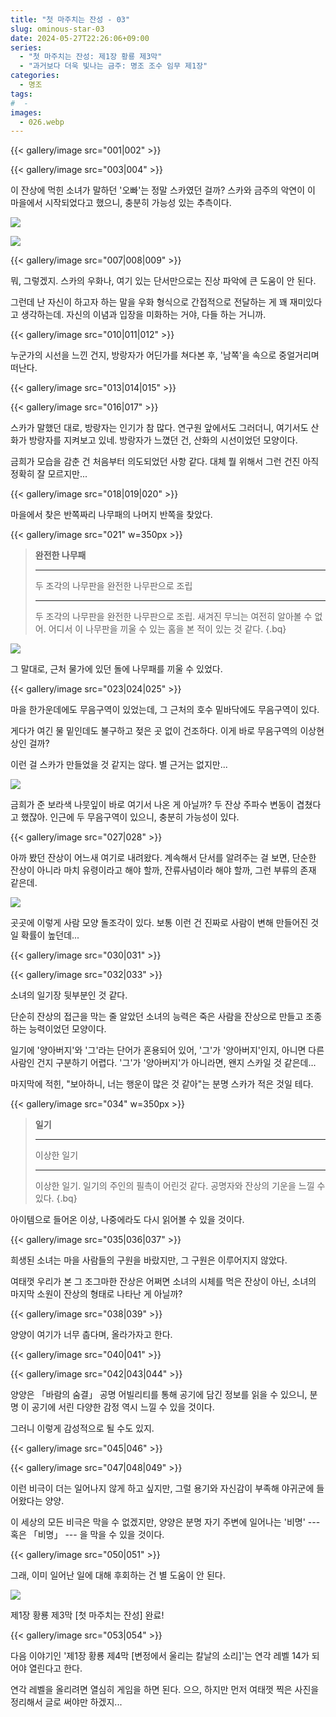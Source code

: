```yaml
---
title: "첫 마주치는 잔성 - 03"
slug: ominous-star-03
date: 2024-05-27T22:26:06+09:00
series:
  - "첫 마주치는 잔성: 제1장 황룡 제3막"
  - "과거보다 더욱 빛나는 금주: 명조 조수 임무 제1장"
categories:
  - 명조
tags:
#  - 
images:
  - 026.webp
---
```


{{< gallery/image src="001|002" >}}

{{< gallery/image src="003|004" >}}

이 잔상에 먹힌 소녀가 말하던 '오빠'는 정말 스카였던 걸까? 스카와 금주의 악연이 이 마을에서 시작되었다고 했으니, 충분히 가능성 있는 추측이다.

![](005.webp)

![](006.webp)

{{< gallery/image src="007|008|009" >}}

뭐, 그렇겠지. 스카의 우화나, 여기 있는 단서만으로는 진상 파악에 큰 도움이 안 된다.

그런데 난 자신이 하고자 하는 말을 우화 형식으로 간접적으로 전달하는 게 꽤 재미있다고 생각하는데. 자신의 이념과 입장을 미화하는 거야, 다들 하는 거니까.

{{< gallery/image src="010|011|012" >}}

누군가의 시선을 느낀 건지, 방랑자가 어딘가를 쳐다본 후, '남쪽'을 속으로 중얼거리며 떠난다.

{{< gallery/image src="013|014|015" >}}

{{< gallery/image src="016|017" >}}

스카가 말했던 대로, 방랑자는 인기가 참 많다. 연구원 앞에서도 그러더니, 여기서도 산화가 방랑자를 지켜보고 있네. 방랑자가 느꼈던 건, 산화의 시선이었던 모양이다.

금희가 모습을 감춘 건 처음부터 의도되었던 사항 같다. 대체 뭘 위해서 그런 건진 아직 정확히 잘 모르지만...

{{< gallery/image src="018|019|020" >}}

마을에서 찾은 반쪽짜리 나무패의 나머지 반쪽을 찾았다.

{{< gallery/image src="021" w=350px >}}

> **완전한 나무패**
> ***
> 두 조각의 나무판을 완전한 나무판으로 조립
> ***
> 두 조각의 나무판을 완전한 나무판으로 조립. 새겨진 무늬는 여전히 알아볼 수 없어. 어디서 이 나무판을 끼울 수 있는 홈을 본 적이 있는 것 같다.
{.bq}

![](022.webp)

그 말대로, 근처 물가에 있던 돌에 나무패를 끼울 수 있었다.

{{< gallery/image src="023|024|025" >}}

마을 한가운데에도 무음구역이 있었는데, 그 근처의 호수 밑바닥에도 무음구역이 있다.

게다가 여긴 물 밑인데도 불구하고 젖은 곳 없이 건조하다. 이게 바로 무음구역의 이상현상인 걸까?

이런 걸 스카가 만들었을 것 같지는 않다. 별 근거는 없지만...

![](026.webp)

금희가 준 보라색 나뭇잎이 바로 여기서 나온 게 아닐까? 두 잔상 주파수 변동이 겹쳤다고 했잖아. 인근에 두 무음구역이 있으니, 충분히 가능성이 있다.

{{< gallery/image src="027|028" >}}

아까 봤던 잔상이 어느새 여기로 내려왔다. 계속해서 단서를 알려주는 걸 보면, 단순한 잔상이 아니라 마치 유령이라고 해야 할까, 잔류사념이라 해야 할까, 그런 부류의 존재 같은데.

![](029.webp)

곳곳에 이렇게 사람 모양 돌조각이 있다. 보통 이런 건 진짜로 사람이 변해 만들어진 것일 확률이 높던데...

{{< gallery/image src="030|031" >}}

{{< gallery/image src="032|033" >}}

소녀의 일기장 뒷부분인 것 같다.

단순히 잔상의 접근을 막는 줄 알았던 소녀의 능력은 죽은 사람을 잔상으로 만들고 조종하는 능력이었던 모양이다.

일기에 '양아버지'와 '그'라는 단어가 혼용되어 있어, '그'가 '양아버지'인지, 아니면 다른 사람인 건지 구분하기 어렵다. '그'가 '양아버지'가 아니라면, 왠지 스카일 것 같은데...

마지막에 적힌, "보아하니, 너는 행운이 많은 것 같아"는 분명 스카가 적은 것일 테다.

{{< gallery/image src="034" w=350px >}}

> **일기**
> ***
> 이상한 일기
> ***
> 이상한 일기. 일기의 주인의 필촉이 어린것 같다. 공명자와 잔상의 기운을 느낄 수 있다.
{.bq}

아이템으로 들어온 이상, 나중에라도 다시 읽어볼 수 있을 것이다.

{{< gallery/image src="035|036|037" >}}

희생된 소녀는 마을 사람들의 구원을 바랐지만, 그 구원은 이루어지지 않았다.

여태껏 우리가 본 그 조그마한 잔상은 어쩌면 소녀의 시체를 먹은 잔상이 아닌, 소녀의 마지막 소원이 잔상의 형태로 나타난 게 아닐까?

{{< gallery/image src="038|039" >}}

양양이 여기가 너무 춥다며, 올라가자고 한다.

{{< gallery/image src="040|041" >}}

{{< gallery/image src="042|043|044" >}}

양양은 「바람의 숨결」 공명 어빌리티를 통해 공기에 담긴 정보를 읽을 수 있으니, 분명 이 공기에 서린 다양한 감정 역시 느낄 수 있을 것이다.

그러니 이렇게 감성적으로 될 수도 있지.

{{< gallery/image src="045|046" >}}

{{< gallery/image src="047|048|049" >}}

이런 비극이 더는 일어나지 않게 하고 싶지만, 그럴 용기와 자신감이 부족해 야귀군에 들어왔다는 양양.

이 세상의 모든 비극은 막을 수 없겠지만, 양양은 분명 자기 주변에 일어나는 '비명' --- 혹은 「비명」 --- 을 막을 수 있을 것이다.

{{< gallery/image src="050|051" >}}

그래, 이미 일어난 일에 대해 후회하는 건 별 도움이 안 된다.

![](052.webp)

제1장 황룡 제3막 \[첫 마주치는 잔성\] 완료!

{{< gallery/image src="053|054" >}}

다음 이야기인 '제1장 황룡 제4막 \[변정에서 울리는 칼날의 소리\]'는 연각 레벨 14가 되어야 열린다고 한다.

연각 레벨을 올리려면 열심히 게임을 하면 된다. 으으, 하지만 먼저 여태껏 찍은 사진을 정리해서 글로 써야만 하겠지...
